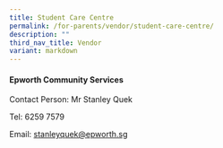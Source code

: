 ```yaml
---
title: Student Care Centre
permalink: /for-parents/vendor/student-care-centre/
description: ""
third_nav_title: Vendor
variant: markdown
---
```


#### Epworth Community Services

Contact Person: Mr Stanley Quek

Tel: 6259 7579

Email: [stanleyquek@epworth.sg](mailto:stanleyquek@epworth.sg)